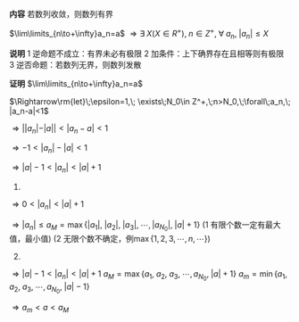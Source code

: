 **内容**
若数列收敛，则数列有界

$\lim\limits_{n\to+\infty}a_n=a$
$\Rightarrow
\exists\;X(X\in R^+),\;n\in Z^+,\;\forall\;a_n,\; |a_n|\leq X$

**说明**
1 逆命题不成立：有界未必有极限
2 加条件：上下确界存在且相等则有极限
3 逆否命题：若数列无界，则数列发散

**证明**
$\lim\limits_{n\to+\infty}a_n=a$

$\Rightarrow\rm{let}\;\epsilon=1,\;
\exists\;N_0\in Z^+,\;n>N_0,\;\forall\;a_n,\;
|a_n-a|<1$

$\Rightarrow | |a_n|-|a| |<|a_n-a|<1$

$\Rightarrow -1<|a_n|-|a|<1$

$\Rightarrow |a|-1<|a_n|<|a|+1$

1)
$\Rightarrow 0<|a_n|<|a|+1$

$\Rightarrow |a_n|\leq
a_M=\max\{|a_1|,\;|a_2|,\;|a_3|,\;\cdots,|a_{N_0}|,\;|a|+1\}$
(1 有限个数一定有最大值，最小值)
(2 无限个数不确定，例$\max\{1, 2, 3, \cdots, n, \cdots\}$)

2)
$\Rightarrow |a|-1<|a_n|<|a|+1$
$a_M=\max\{a_1,\;a_2,\;a_3,\;\cdots,a_{N_0},\;|a|+1\}$
$a_m=\min\{a_1,\;a_2,\;a_3,\;\cdots,a_{N_0},\;|a|-1\}$

$\Rightarrow a_m<a<a_M$
